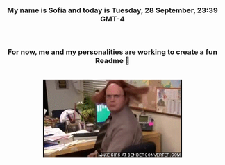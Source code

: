 


<div align="center">
<h3 >My name is Sofia and today is Tuesday, 28 September, 23:39 GMT-4</h3><br>
<h3 >For now, me and my personalities are working to create a fun Readme 👋
</h3><br>
<img src='img/dwight.gif' alt='working...'/>
</div>
